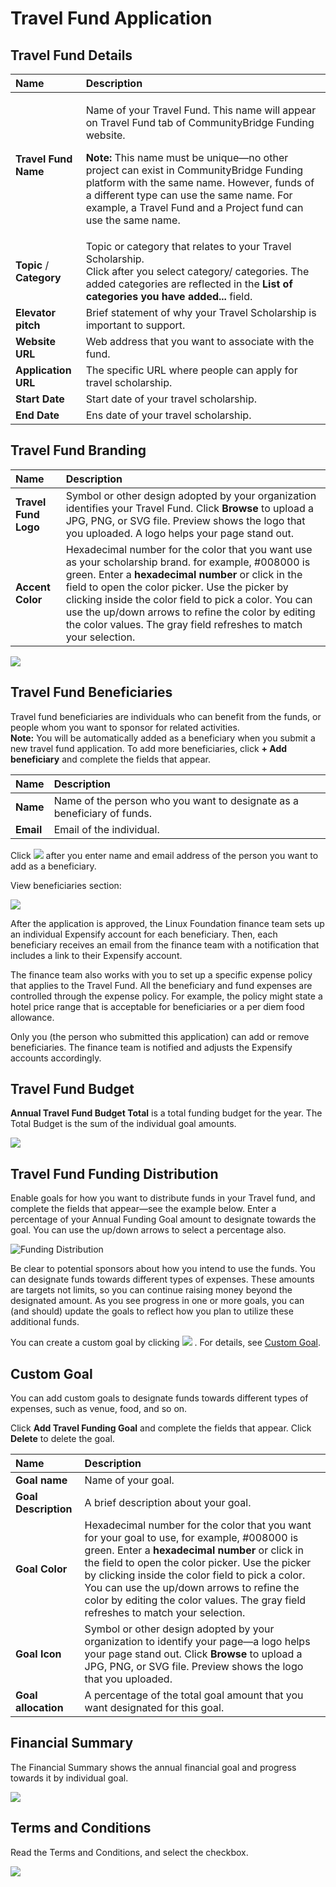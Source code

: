 # Travel Fund Application

## Travel Fund Details <a id="TravelFundingApplication-TravelScholarshipDetails"></a>

<table>
  <thead>
    <tr>
      <th style="text-align:left">Name</th>
      <th style="text-align:left">Description</th>
    </tr>
  </thead>
  <tbody>
    <tr>
      <td style="text-align:left"><b>Travel Fund Name</b>
      </td>
      <td style="text-align:left">
        <p>Name of your Travel Fund. This name will appear on Travel Fund tab of
          CommunityBridge Funding website.</p>
        <p><b>Note: </b>This name must be unique&#x2014;no other project can exist
          in CommunityBridge Funding platform with the same name. However, funds
          of a different type can use the same name. For example, a Travel Fund and
          a Project fund can use the same name.</p>
      </td>
    </tr>
    <tr>
      <td style="text-align:left"><b>Topic</b> / <b>Category</b>
      </td>
      <td style="text-align:left">Topic or category that relates to your Travel Scholarship.
        <br />Click
        <img src="../../.gitbook/assets/7418659.jpg" alt/>after you select category/ categories. The added categories are reflected
        in the <b>List of categories you have added... </b>field.</td>
    </tr>
    <tr>
      <td style="text-align:left"><b>Elevator pitch</b>
      </td>
      <td style="text-align:left">Brief statement of why your Travel Scholarship is important to support.</td>
    </tr>
    <tr>
      <td style="text-align:left"><b>Website URL</b>
      </td>
      <td style="text-align:left">Web address that you want to associate with the fund.</td>
    </tr>
    <tr>
      <td style="text-align:left"><b>Application URL</b>
      </td>
      <td style="text-align:left">The specific URL where people can apply for travel scholarship.</td>
    </tr>
    <tr>
      <td style="text-align:left"><b>Start Date</b>
      </td>
      <td style="text-align:left">Start date of your travel scholarship.</td>
    </tr>
    <tr>
      <td style="text-align:left"><b>End Date</b>
      </td>
      <td style="text-align:left">Ens date of your travel scholarship.</td>
    </tr>
  </tbody>
</table>

## Travel Fund Branding

| Name | Description |
| :--- | :--- |
| **Travel Fund Logo** | Symbol or other design adopted by your organization identifies your Travel Fund. Click **Browse** to upload a JPG, PNG, or SVG file. Preview shows the logo that you uploaded. A logo helps your page stand out. |
| **Accent Color** | Hexadecimal number for the color that you want use as your scholarship brand. for example, \#008000 is green. Enter a **hexadecimal number** or click in the field to open the color picker. Use the picker by clicking inside the color field to pick a color. You can use the up/down arrows to refine the color by editing the color values. The gray field refreshes to match your selection. |

![](../../.gitbook/assets/travel-fund-branding.png)

## Travel Fund Beneficiaries

Travel fund beneficiaries are individuals who can benefit from the funds, or people whom you want to sponsor for related activities.  
**Note:** You will be automatically added as a beneficiary when you submit a new travel fund application. To add more beneficiaries, click **+ Add beneficiary** and complete the fields that appear.

| Name | Description |
| :--- | :--- |
| **Name** | Name of the person who you want to designate as a beneficiary of funds. |
| **Email** | Email of the individual. |

Click ![](../../.gitbook/assets/7418655.jpg) after you enter name and email address of the person you want to add as a beneficiary. 

View beneficiaries section:

![](../../.gitbook/assets/travel-fund-beneficiaries.png)

After the application is approved, the Linux Foundation finance team sets up an individual Expensify account for each beneficiary. Then, each beneficiary receives an email from the finance team with a notification that includes a link to their Expensify account.

The finance team also works with you to set up a specific expense policy that applies to the Travel Fund. All the beneficiary and fund expenses are controlled through the expense policy. For example, the policy might state a hotel price range that is acceptable for beneficiaries or a per diem food allowance.

Only you \(the person who submitted this application\) can add or remove beneficiaries. The finance team is notified and adjusts the Expensify accounts accordingly.

## Travel Fund Budget <a id="TravelFundingApplication-TravelScholarshipBudget"></a>

**Annual Travel Fund Budget Total** is a total funding budget for the year. The Total Budget is the sum of the individual goal amounts.

![](../../.gitbook/assets/travel-fund-budget.png)

## Travel Fund Funding Distribution <a id="TravelFundingApplication-TravelScholarshipFundingDistribution"></a>

Enable goals for how you want to distribute funds in your Travel fund, and complete the fields that appear—see the example below. Enter a percentage of your Annual Funding Goal amount to designate towards the goal. You can use the up/down arrows to select a percentage also.

![Funding Distribution](../../.gitbook/assets/travel-fund-funding-distribution.png)

Be clear to potential sponsors about how you intend to use the funds. You can designate funds towards different types of expenses. These amounts are targets not limits, so you can continue raising money beyond the designated amount. As you see progress in one or more goals, you can \(and should\) update the goals to reflect how you plan to utilize these additional funds. 

You can create a custom goal by clicking ![](../../.gitbook/assets/add-travel-funding-goal.png) . For details, see [Custom Goal](travel-fund-application.md#custom-goal).

## Custom Goal

You can add custom goals to designate funds towards different types of expenses, such as venue, food, and so on.

Click **Add Travel Funding Goal** and complete the fields that appear. Click **Delete** to delete the goal.

| Name | Description |
| :--- | :--- |
| **Goal name** | Name of your goal. |
| **Goal Description** | A brief description about your goal. |
| **Goal Color** | Hexadecimal number for the color that you want for your goal to use, for example, \#008000 is green. Enter a **hexadecimal number** or click in the field to open the color picker. Use the picker by clicking inside the color field to pick a color. You can use the up/down arrows to refine the color by editing the color values. The gray field refreshes to match your selection. |
| **Goal Icon** | Symbol or other design adopted by your organization to identify your page—a logo helps your page stand out. Click **Browse** to upload a JPG, PNG, or SVG file. Preview shows the logo that you uploaded. |
| **Goal allocation** | A percentage of the total goal amount that you want designated for this goal. |

## Financial Summary <a id="TravelFundingApplication-FinancialSummary"></a>

The Financial Summary shows the annual financial goal and progress towards it by individual goal.

![](../../.gitbook/assets/7418650.jpg)

## Terms and Conditions <a id="TravelFundingApplication-TermsandConditions"></a>

Read the Terms and Conditions, and select the checkbox.

![](../../.gitbook/assets/7418647.png)

